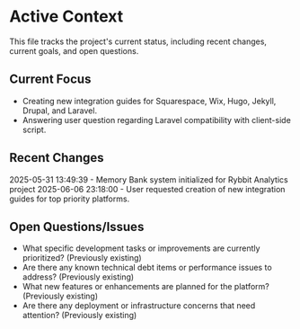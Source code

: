 # Active Context

This file tracks the project's current status, including recent changes, current goals, and open questions.

## Current Focus

- Creating new integration guides for Squarespace, Wix, Hugo, Jekyll, Drupal, and Laravel.
- Answering user question regarding Laravel compatibility with client-side script.

## Recent Changes

2025-05-31 13:49:39 - Memory Bank system initialized for Rybbit Analytics project
2025-06-06 23:18:00 - User requested creation of new integration guides for top priority platforms.

## Open Questions/Issues

- What specific development tasks or improvements are currently prioritized? (Previously existing)
- Are there any known technical debt items or performance issues to address? (Previously existing)
- What new features or enhancements are planned for the platform? (Previously existing)
- Are there any deployment or infrastructure concerns that need attention? (Previously existing)

